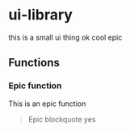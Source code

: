 # ui-library

this is a small ui thing ok cool epic

## Functions

### Epic function

This is an epic function

> Epic blockquote yes
